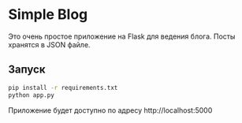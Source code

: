 # Simple Blog

Это очень простое приложение на Flask для ведения блога. Посты хранятся в JSON файле.

## Запуск

```bash
pip install -r requirements.txt
python app.py
```

Приложение будет доступно по адресу http://localhost:5000
